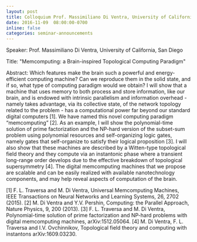 ```yaml
---
layout: post
title: Colloquium Prof. Massimiliano Di Ventra, University of California, San Diego
date: 2016-11-09  08:00:00-0700
inline: false
categories: seminar-announcements
---
```


Speaker: Prof.  Massimiliano Di Ventra, University of California, San Diego

Title: "Memcomputing: a Brain-inspired Topological Computing Paradigm"


Abstract: Which features make the brain such a powerful and energy-efficient computing machine? Can we reproduce them in the solid state, and if so, what type of computing paradigm would we obtain? I will show that a machine that uses memory to both process and store information, like our brain, and is endowed with intrinsic parallelism and information overhead - namely takes advantage, via its collective state, of the network topology related to the problem - has a computational power far beyond our standard digital computers [1]. We have named this novel computing paradigm “memcomputing” [2]. As an example, I will show the polynomial-time solution of prime factorization and the NP-hard version of the subset-sum problem using polynomial resources and self-organizing logic gates, namely gates that self-organize to satisfy their logical proposition [3]. I will also show that these machines are described by a Witten-type topological field theory and they compute via an instantonic phase where a transient long-range order develops due to the effective breakdown of topological supersymmetry [4]. The digital memcomputing machines that we propose are scalable and can be easily realized with available nanotechnology components, and may help reveal aspects of computation of the brain.

[1] F. L. Traversa and M. Di Ventra, Universal Memcomputing Machines, IEEE Transactions on Neural Networks and Learning Systems, 26, 2702 (2015).
[2] M. Di Ventra and Y.V. Pershin, Computing: the Parallel Approach, Nature Physics, 9, 200 (2013).
[3] F. L. Traversa and M. Di Ventra, Polynomial-time solution of prime factorization and NP-hard problems with digital memcomputing machines, arXiv:1512.05064.
[4] M. Di Ventra, F. L. Traversa and I.V. Ovchinnikov, Topological field theory and computing with instantons arXiv:1609.03230.

